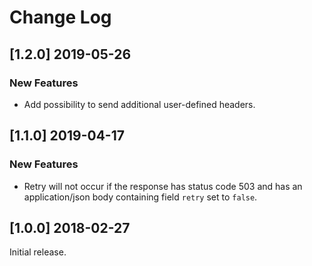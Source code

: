 # Change Log

## [1.2.0] 2019-05-26

### New Features

* Add possibility to send additional user-defined headers.



## [1.1.0] 2019-04-17

### New Features

* Retry will not occur if the response has status code 503 and has an application/json body containing field `retry` set to `false`.



## [1.0.0] 2018-02-27

Initial release.
